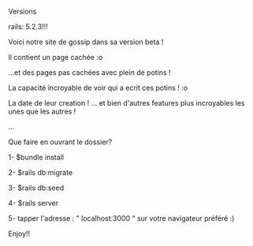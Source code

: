 

Versions

rails: 5.2.3!!!

Voici notre site de gossip dans sa version beta !

Il contient un page cachée :o

...et des pages pas cachées avec plein de potins ! 

La capacité incroyable de voir qui a ecrit ces potins ! :o

La date de leur creation ! ... et bien d'autres features plus incroyables les unes que les autres !



...



Que faire en ouvrant le dossier?



1- $bundle install 

2- $rails db:migrate 

3- $rails db:seed 

4- $rails server 

5- tapper l'adresse : " localhost:3000 " sur votre navigateur préféré :)




Enjoy!!
